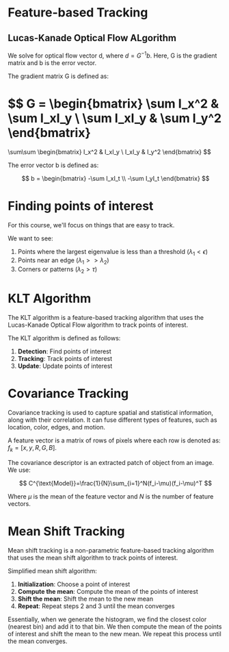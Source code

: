 # Feature-based Tracking

## Lucas-Kanade Optical Flow ALgorithm

We solve for optical flow vector d, where $d=G^{-1}b$. Here, G is the gradient matrix and b is the error vector.

The gradient matrix G is defined as:

$$
G = \begin{bmatrix}
\sum I_x^2 & \sum I_xI_y \\
\sum I_xI_y & \sum I_y^2
\end{bmatrix}
=
\sum\sum
\begin{bmatrix}
I_x^2 & I_xI_y \\
I_xI_y & I_y^2
\end{bmatrix}
$$

The error vector b is defined as:

$$
b = \begin{bmatrix}
-\sum I_xI_t \\
-\sum I_yI_t
\end{bmatrix}
$$

# Finding points of interest

For this course, we'll focus on things that are easy to track.

We want to see:

1. Points where the largest eigenvalue is less than a threshold ($\lambda_1 < \epsilon$)
2. Points near an edge ($\lambda_1 >> \lambda_2$)
3. Corners or patterns ($\lambda_2 > \tau$)

# KLT Algorithm

The KLT algorithm is a feature-based tracking algorithm that uses the Lucas-Kanade Optical Flow algorithm to track points of interest.

The KLT algorithm is defined as follows:

1. **Detection**: Find points of interest
2. **Tracking**: Track points of interest
3. **Update**: Update points of interest

# Covariance Tracking

Covariance tracking is used to capture spatial and statistical information, along with their correlation. It can fuse different types of features, such as location, color, edges, and motion.

A feature vector is a matrix of rows of pixels where each row is denoted as: $f_k = [x, y, R, G, B]$.

The covariance descriptor is an extracted patch of object from an image. We use:

$$
C^{\text{Model}}=\frac{1}{N}\sum_{i=1}^N(f_i-\mu)(f_i-\mu)^T
$$

Where $\mu$ is the mean of the feature vector and $N$ is the number of feature vectors.

# Mean Shift Tracking

Mean shift tracking is a non-parametric feature-based tracking algorithm that uses the mean shift algorithm to track points of interest.

Simplified mean shift algorithm:

1. **Initialization**: Choose a point of interest
2. **Compute the mean**: Compute the mean of the points of interest
3. **Shift the mean**: Shift the mean to the new mean
4. **Repeat**: Repeat steps 2 and 3 until the mean converges

Essentially, when we generate the histogram, we find the closest color (nearest bin) and add it to that bin. We then compute the mean of the points of interest and shift the mean to the new mean. We repeat this process until the mean converges.
